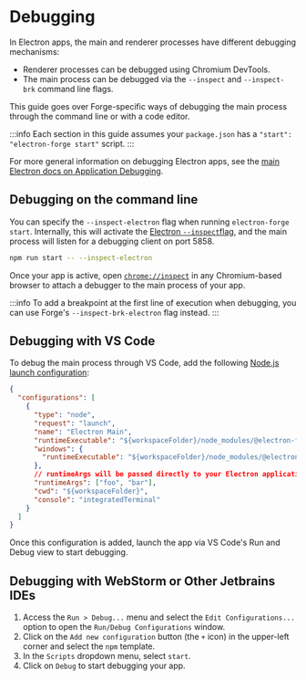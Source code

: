 # Debugging

In Electron apps, the main and renderer processes have different debugging mechanisms:

- Renderer processes can be debugged using Chromium DevTools.
- The main process can be debugged via the `--inspect` and `--inspect-brk` command line flags.

This guide goes over Forge-specific ways of debugging the main process through the command line or with a code editor.

:::info
Each section in this guide assumes your `package.json` has a `"start": "electron-forge start"` script.
:::

For more general information on debugging Electron apps, see the [main Electron docs on Application Debugging](https://www.electronjs.org/docs/latest/tutorial/application-debugging#renderer-process).

## Debugging on the command line

You can specify the `--inspect-electron` flag when running `electron-forge start`. Internally, this will activate the [Electron `--inspect`flag](http://electronjs.org/docs/tutorial/debugging-main-process#--inspectport), and the main process will listen for a debugging client on port 5858.

```bash
npm run start -- --inspect-electron
```

Once your app is active, open [`chrome://inspect`](chrome://inspect) in any Chromium-based browser to attach a debugger to the main process of your app.

:::info
To add a breakpoint at the first line of execution when debugging, you can use Forge's `--inspect-brk-electron` flag instead.
:::

## Debugging with VS Code

To debug the main process through VS Code, add the following [Node.js launch configuration](https://code.visualstudio.com/docs/nodejs/nodejs-debugging):

```json title=".vscode/launch.json"
{
  "configurations": [
    {
      "type": "node",
      "request": "launch",
      "name": "Electron Main",
      "runtimeExecutable": "${workspaceFolder}/node_modules/@electron-forge/cli/script/vscode.sh",
      "windows": {
        "runtimeExecutable": "${workspaceFolder}/node_modules/@electron-forge/cli/script/vscode.cmd"
      },
      // runtimeArgs will be passed directly to your Electron application
      "runtimeArgs": ["foo", "bar"],
      "cwd": "${workspaceFolder}",
      "console": "integratedTerminal"
    }
  ]
}
```

Once this configuration is added, launch the app via VS Code's Run and Debug view to start debugging.

## Debugging with WebStorm or Other Jetbrains IDEs

1. Access the `Run > Debug...` menu and select the `Edit Configurations...` option to open the `Run/Debug Configurations` window.
2. Click on the `Add new configuration` button (the `+` icon) in the upper-left corner and select the `npm` template.
3. In the `Scripts` dropdown menu, select `start`.
4. Click on `Debug` to start debugging your app.
